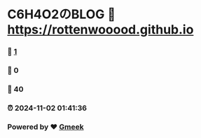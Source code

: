 # C6H4O2のBLOG :link: https://rottenwooood.github.io 
### :page_facing_up: [1](https://rottenwooood.github.io/tag.html) 
### :speech_balloon: 0 
### :hibiscus: 40 
### :alarm_clock: 2024-11-02 01:41:36 
### Powered by :heart: [Gmeek](https://github.com/Meekdai/Gmeek)
